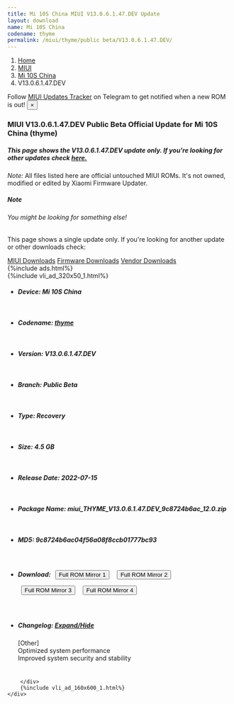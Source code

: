 ```yaml
---
title: Mi 10S China MIUI V13.0.6.1.47.DEV Update
layout: download
name: Mi 10S China
codename: thyme
permalink: /miui/thyme/public beta/V13.0.6.1.47.DEV/
---
```

<nav aria-label="breadcrumb">
    <ol class="breadcrumb">
        <li class="breadcrumb-item"><a href="/">Home</a></li>
        <li class="breadcrumb-item"><a href="/miui/">MIUI</a></li>
        <li class="breadcrumb-item"><a href="/miui/thyme/">Mi 10S China</a></li>
        <li class="breadcrumb-item active" aria-current="page">V13.0.6.1.47.DEV</li>
    </ol>
</nav>
<div class="alert alert-primary alert-dismissible fade show" role="alert">
    Follow <a href="https://t.me/MIUIUpdatesTracker" class="alert-link">MIUI Updates Tracker</a> on Telegram to get
    notified when a new ROM is out!
    <button type="button" class="close" data-dismiss="alert" aria-label="Close">
        <span aria-hidden="true">&times;</span>
    </button>
</div>
<div class="col-12 mx-auto">
    <h3 class="title bg-light p-2 rounded">MIUI V13.0.6.1.47.DEV Public Beta Official Update for Mi 10S China (thyme)</h3>
    <h5>This page shows the V13.0.6.1.47.DEV update only. If you're looking for other updates check
        <a href="/miui/thyme/">here.</a></h5>
    <p><i>Note: </i>All files listed here are official untouched MIUI ROMs.
        It's not owned, modified or edited by Xiaomi Firmware Updater.</p>
    <div class="card">
        <div class="card-body">
            <h5 class="card-title">Note</h5>
            <h6 class="card-subtitle mb-2 text-muted">You might be looking for something else!</h6>
            <p class="card-text">This page shows a single update only.
                If you're looking for another update or other downloads check:</p>
            <a href="/miui/" class="card-link">MIUI Downloads</a>
            <a href="/firmware/" class="card-link">Firmware Downloads</a>
            <a href="/vendor/" class="card-link">Vendor Downloads</a>
        </div>
    </div>
    {%include ads.html%}
    <div class="row justify-content-center">
        <div class="col-10" id="downloads">
                    <div class="card card-body">
            {%include vli_ad_320x50_1.html%}
            <ul class="list-unstyled">
                <li style="padding-bottom: 10px;">
                    <h5><b>Device: </b>Mi 10S China</h5>
                </li>
                <li style="padding-bottom: 10px;">
                    <h5><b>Codename: </b> <a href="/miui/thyme/" target="_blank">thyme</a> </h5>
                </li>
                <li style="padding-bottom: 10px;">
                    <h5><b>Version: </b>V13.0.6.1.47.DEV</h5>
                </li>
                <li style="padding-bottom: 10px;">
                    <h5><b>Branch: </b>Public Beta</h5>
                </li>
                <li style="padding-bottom: 10px;">
                    <h5><b>Type: </b>Recovery</h5>
                </li>
                <li style="padding-bottom: 10px;">
                    <h5><b>Size: </b>4.5 GB</h5>
                </li>
                <li style="padding-bottom: 10px;">
                    <h5><b>Release Date: </b>2022-07-15</h5>
                </li>
                <li style="padding-bottom: 10px;">
                    <h5><b>Package Name: </b><span id="filename" class="text-dark">miui_THYME_V13.0.6.1.47.DEV_9c8724b6ac_12.0.zip</span></h5>
                </li>
                <li style="padding-bottom: 10px;">
                    <h5><b>MD5: </b><span id="md5" class="text-muted">9c8724b6ac04f56a08f8ccb01777bc93</span></h5>
                </li>
                <li style="padding-bottom: 10px;">
                    <h5><b>Download: </b> <button type="button" id="download" class="btn btn-primary" style="margin: 7px;" onclick="window.open('https://bigota.d.miui.com/V13.0.6.1.47.DEV/miui_THYME_V13.0.6.1.47.DEV_9c8724b6ac_12.0.zip', '_blank');"><i class="fa fa-download"></i> Full ROM Mirror 1</button> <button type="button" id="download" class="btn btn-primary" style="margin: 7px;" onclick="window.open('https://ks3orig.bigota.d.miui.com/V13.0.6.1.47.DEV/miui_THYME_V13.0.6.1.47.DEV_9c8724b6ac_12.0.zip', '_blank');"><i class="fa fa-download"></i> Full ROM Mirror 2</button> <button type="button" id="download" class="btn btn-primary" style="margin: 7px;" onclick="window.open('https://airtel.bigota.d.miui.com/V13.0.6.1.47.DEV/miui_THYME_V13.0.6.1.47.DEV_9c8724b6ac_12.0.zip', '_blank');"><i class="fa fa-download"></i> Full ROM Mirror 3</button> <button type="button" id="download" class="btn btn-primary" style="margin: 7px;" onclick="window.open('https://hugeota.d.miui.com/V13.0.6.1.47.DEV/miui_THYME_V13.0.6.1.47.DEV_9c8724b6ac_12.0.zip', '_blank');"><i class="fa fa-download"></i> Full ROM Mirror 4</button></h5>
                </li>
                <li style="padding-bottom: 10px;">
                    <h5><b>Changelog: </b><a href="#thyme_1_changelog" data-toggle="collapse" role="button"
                            aria-expanded="false" aria-controls="thyme_1_changelog"> <i class="fa fa-arrow-down"
                                aria-hidden="true"></i> Expand/Hide</a></h5>
                    <div class="collapse" id="thyme_1_changelog">
                        <p id="changelog_text">[Other]<br>Optimized system performance<br>Improved system security and stability</p>
                    </div>
                </li>
            </ul>
        </div>

        </div>
        {%include vli_ad_160x600_1.html%}
    </div>
</div>
